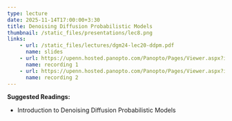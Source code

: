 ```yaml
---
type: lecture
date: 2025-11-14T17:00:00+3:30
title: Denoising Diffusion Probabilistic Models
thumbnail: /static_files/presentations/lec8.png
links: 
    - url: /static_files/lectures/dgm24-lec20-ddpm.pdf
      name: slides
    - url: https://upenn.hosted.panopto.com/Panopto/Pages/Viewer.aspx?id=decf8bd2-3f19-44b9-a7fe-b2280152f4fd
      name: recording 1
    - url: https://upenn.hosted.panopto.com/Panopto/Pages/Viewer.aspx?id=9c78275e-f147-48ca-b7a8-b22d0152fbe0
      name: recording 2
---
```

**Suggested Readings:**
- Introduction to Denoising Diffusion Probabilistic Models